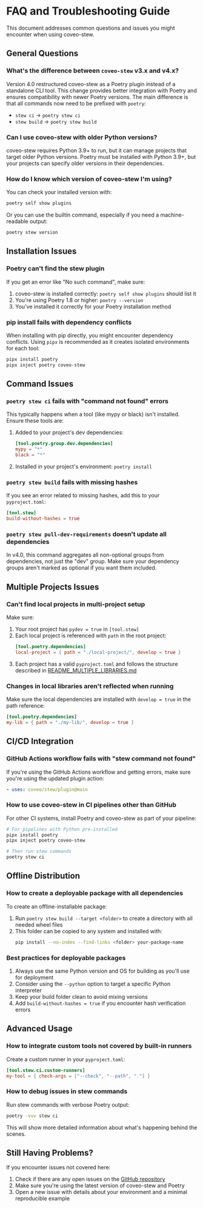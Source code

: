 # FAQ and Troubleshooting Guide

This document addresses common questions and issues you might encounter when using coveo-stew.

## General Questions

### What's the difference between `coveo-stew` v3.x and v4.x?

Version 4.0 restructured coveo-stew as a Poetry plugin instead of a standalone CLI tool. This change provides better integration with Poetry and ensures compatibility with newer Poetry versions. The main difference is that all commands now need to be prefixed with `poetry`:

- `stew ci` → `poetry stew ci`
- `stew build` → `poetry stew build`

### Can I use coveo-stew with older Python versions?

coveo-stew requires Python 3.9+ to run, but it can manage projects that target older Python versions. Poetry must be installed with Python 3.9+, but your projects can specify older versions in their dependencies.

### How do I know which version of coveo-stew I'm using?

You can check your installed version with:

```bash
poetry self show plugins
```

Or you can use the builtin command, especially if you need a machine-readable output:

```bash
poetry stew version
```

## Installation Issues

### Poetry can't find the stew plugin

If you get an error like "No such command", make sure:

1. coveo-stew is installed correctly: `poetry self show plugins` should list it
2. You're using Poetry 1.8 or higher: `poetry --version`
3. You've installed it correctly for your Poetry installation method

### pip install fails with dependency conflicts

When installing with pip directly, you might encounter dependency conflicts. Using `pipx` is recommended as it creates isolated environments for each tool:

```bash
pipx install poetry
pipx inject poetry coveo-stew
```

## Command Issues

### `poetry stew ci` fails with "command not found" errors

This typically happens when a tool (like mypy or black) isn't installed. Ensure these tools are:

1. Added to your project's dev dependencies:
   ```toml
   [tool.poetry.group.dev.dependencies]
   mypy = "*"
   black = "*"
   ```
2. Installed in your project's environment: `poetry install`

### `poetry stew build` fails with missing hashes

If you see an error related to missing hashes, add this to your `pyproject.toml`:

```toml
[tool.stew]
build-without-hashes = true
```

### `poetry stew pull-dev-requirements` doesn't update all dependencies

In v4.0, this command aggregates all non-optional groups from dependencies, not just the "dev" group. Make sure your dependency groups aren't marked as optional if you want them included.

## Multiple Projects Issues

### Can't find local projects in multi-project setup

Make sure:

1. Your root project has `pydev = true` in `[tool.stew]`
2. Each local project is referenced with `path` in the root project:
   ```toml
   [tool.poetry.dependencies]
   local-project = { path = "./local-project/", develop = true }
   ```
3. Each project has a valid `pyproject.toml` and follows the structure described in [README_MULTIPLE_LIBRARIES.md](./README_MULTIPLE_LIBRARIES.md)

### Changes in local libraries aren't reflected when running

Make sure the local dependencies are installed with `develop = true` in the path reference:

```toml
[tool.poetry.dependencies]
my-lib = { path = "./my-lib/", develop = true }
```

## CI/CD Integration

### GitHub Actions workflow fails with "stew command not found"

If you're using the GitHub Actions workflow and getting errors, make sure you're using the updated plugin action:

```yaml
- uses: coveo/stew/plugin@main
```

### How to use coveo-stew in CI pipelines other than GitHub

For other CI systems, install Poetry and coveo-stew as part of your pipeline:

```bash
# For pipelines with Python pre-installed
pipx install poetry
pipx inject poetry coveo-stew

# Then run stew commands
poetry stew ci
```

## Offline Distribution

### How to create a deployable package with all dependencies

To create an offline-installable package:

1. Run `poetry stew build --target <folder>` to create a directory with all needed wheel files
2. This folder can be copied to any system and installed with:
   ```bash
   pip install --no-index --find-links <folder> your-package-name
   ```

### Best practices for deployable packages

1. Always use the same Python version and OS for building as you'll use for deployment
2. Consider using the `--python` option to target a specific Python interpreter
3. Keep your build folder clean to avoid mixing versions
4. Add `build-without-hashes = true` if you encounter hash verification errors

## Advanced Usage

### How to integrate custom tools not covered by built-in runners

Create a custom runner in your `pyproject.toml`:

```toml
[tool.stew.ci.custom-runners]
my-tool = { check-args = ["--check", "--path", "."] }
```

### How to debug issues in stew commands

Run stew commands with verbose Poetry output:

```bash
poetry -vvv stew ci
```

This will show more detailed information about what's happening behind the scenes.

## Still Having Problems?

If you encounter issues not covered here:

1. Check if there are any open issues on the [GitHub repository](https://github.com/coveo/stew/issues)
2. Make sure you're using the latest version of coveo-stew and Poetry
3. Open a new issue with details about your environment and a minimal reproducible example
